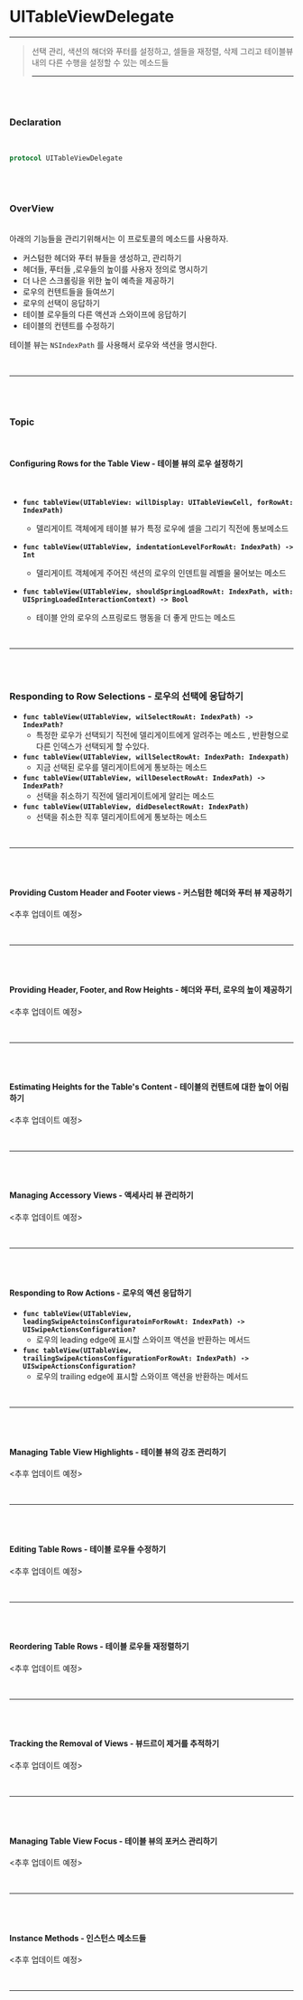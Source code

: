 

# UITableViewDelegate

---

> 선택 관리, 색션의 해더와 푸터를 설정하고, 셀들을 재정렬, 삭제 그리고 테이블뷰내의 다른 수행을 설정할 수 있는 메소드들
>
> ---

<br>

<br>

### Declaration

<br>

```swift
protocol UITableViewDelegate
```

<br><br>

### OverView

<br>아래의 기능들을 관리기위해서는 이 프로토콜의 메소드를 사용하자.

- 커스텀한 헤더와 푸터 뷰들을 생성하고, 관리하기
- 헤더들, 푸터들 ,로우들의 높이를 사용자 정의로 명시하기
- 더 나은 스크롤링을 위한 높이 예측을 제공하기
- 로우의 컨텐트들을 들여쓰기
- 로우의 선택이 응답하기
- 테이블 로우들의 다른 액션과 스와이프에 응답하기
- 테이블의 컨텐트를 수정하기



테이블 뷰는 `NSIndexPath`  를 사용해서 로우와 색션을 명시한다. 

<br>

---

<br><br>

### Topic

<br>

#### Configuring Rows for the Table View - 테이블 뷰의 로우 설정하기

<br>

- **`func tableView(UITableView: willDisplay: UITableViewCell, forRowAt: IndexPath)`**

  - 델리게이트 객체에게 테이블 뷰가 특정 로우에 셀을 그리기 직전에 통보메소드

- **`func tableView(UITableView, indentationLevelForRowAt: IndexPath) -> Int`**

  - 델리게이트 객체에게 주어진 색션의 로우의 인덴트읠 레벨을 물어보는 메소드

- **`func tableView(UITableView, shouldSpringLoadRowAt: IndexPath, with: UISpringLoadedInteractionContext) -> Bool`**

  - 테이블 안의 로우의 스프링로드 행동을 더 좋게 만드는 메소드

    <br>

---

<br>

<br>

### Responding to Row Selections - 로우의 선택에 응답하기

- **`func tableView(UITableView, wilSelectRowAt: IndexPath) -> IndexPath?`**
  - 특정한 로우가 선택되기 직전에 델리게이트에게 알려주는 메소드 , 반환형으로 다른 인덱스가 선택되게 할 수있다.
- **`func tableView(UITableView, willSelectRowAt: IndexPath: Indexpath)`**
  - 지금 선택된 로우를 델리게이트에게 통보하는 메소드
- **`func tableView(UITableView, willDeselectRowAt: IndexPath) -> IndexPath?`**
  - 선택을 취소하기 직전에 델리게이트에게 알리는 메소드
- **`func tableView(UITableView, didDeselectRowAt: IndexPath)`**
  - 선택을 취소한 직후 델리게이트에게 통보하는 메소드

<br>

---

<br><br>

#### Providing Custom Header and Footer views - 커스텀한 헤더와 푸터 뷰 제공하기



<추후 업데이트 예정>

<br>

---

<br><br>

#### Providing Header, Footer, and Row Heights - 헤더와 푸터, 로우의 높이 제공하기

<추후 업데이트 예정>

<br>

------



<br><br>

#### Estimating Heights for the Table's Content - 테이블의 컨텐트에 대한 높이 어림하기

<추후 업데이트 예정>

<br>

------

<br><br>

#### Managing Accessory Views - 액세사리 뷰 관리하기

<추후 업데이트 예정>

<br>

------

<br><br>

#### Responding to Row Actions - 로우의 액션 응답하기

- **`func tableView(UITableView, leadingSwipeActoinsConfiguratoinForRowAt: IndexPath) -> UISwipeActionsConfiguration?`**
  - 로우의 leading edge에 표시할 스와이프 액션을 반환하는 메서드
- **`func tableView(UITableView, trailingSwipeActionsConfigurationForRowAt: IndexPath) -> UISwipeActionsConfiguration?`**
  - 로우의 trailing edge에 표시할 스와이프 액션을 반환하는 메서드

<br>

------

<br><br>

####  Managing Table View Highlights - 테이블 뷰의 강조 관리하기

<추후 업데이트 예정>

<br>

------

<br><br>

####  Editing Table Rows - 테이블 로우들 수정하기

<추후 업데이트 예정>

<br>

------

<br><br>

####  Reordering Table Rows - 테이블 로우들 재정렬하기

<추후 업데이트 예정>

<br>

------

<br><br>

####  Tracking the Removal of Views - 뷰드르이 제거를 추적하기

<추후 업데이트 예정>

<br>

------

<br><br>

#### Managing Table View Focus - 테이블 뷰의 포커스 관리하기

<추후 업데이트 예정>

<br>

------

<br><br>

#### Instance Methods - 인스턴스 메소드들

<추후 업데이트 예정>

<br>

------

